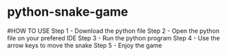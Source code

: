 # python-snake-game

#HOW TO USE
Step 1 - Download the python file
Step 2 - Open the python file on your prefered IDE 
Step 3 - Run the python program
Step 4 - Use the arrow keys to move the snake
Step 5 - Enjoy the game
